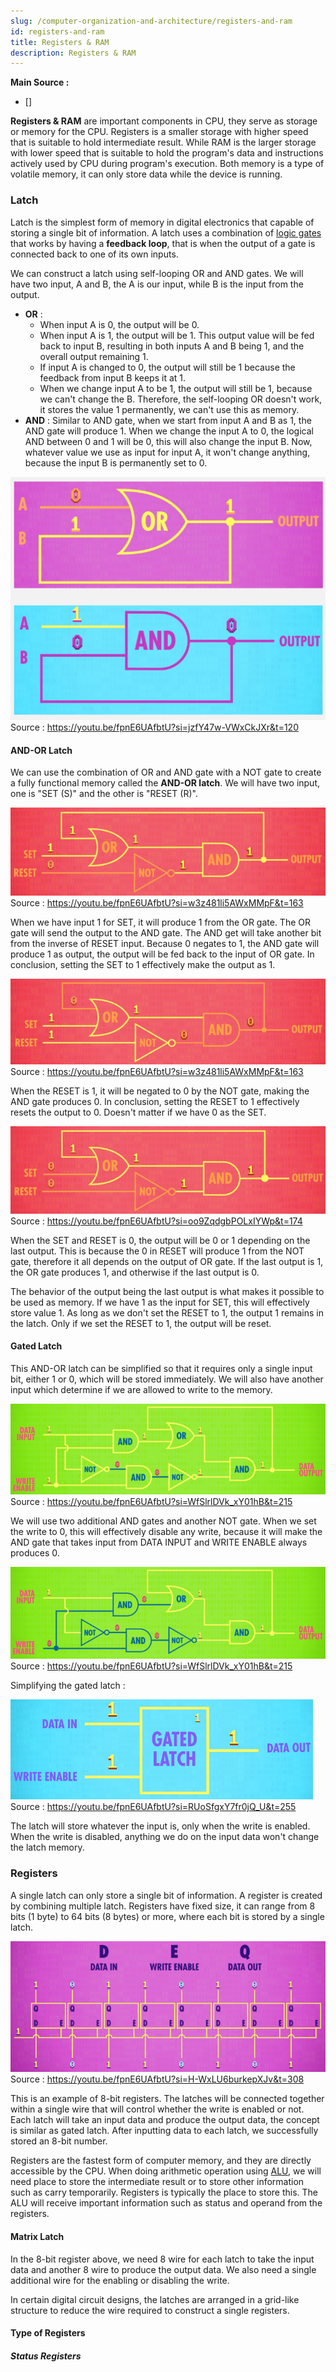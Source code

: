 ```yaml
---
slug: /computer-organization-and-architecture/registers-and-ram
id: registers-and-ram
title: Registers & RAM
description: Registers & RAM
---
```


**Main Source :**

- []

**Registers & RAM** are important components in CPU, they serve as storage or memory for the CPU. Registers is a smaller storage with higher speed that is suitable to hold intermediate result. While RAM is the larger storage with lower speed that is suitable to hold the program's data and instructions actively used by CPU during program's execution. Both memory is a type of volatile memory, it can only store data while the device is running.

### Latch

Latch is the simplest form of memory in digital electronics that capable of storing a single bit of information. A latch uses a combination of [logic gates](/computer-organization-and-architecture/boolean-logic#logic-gates) that works by having a **feedback loop**, that is when the output of a gate is connected back to one of its own inputs.

We can construct a latch using self-looping OR and AND gates. We will have two input, A and B, the A is our input, while B is the input from the output.

- **OR** :
  - When input A is 0, the output will be 0.
  - When input A is 1, the output will be 1. This output value will be fed back to input B, resulting in both inputs A and B being 1, and the overall output remaining 1.
  - If input A is changed to 0, the output will still be 1 because the feedback from input B keeps it at 1.
  - When we change input A to be 1, the output will still be 1, because we can't change the B. Therefore, the self-looping OR doesn't work, it stores the value 1 permanently, we can't use this as memory.
- **AND** : Similar to AND gate, when we start from input A and B as 1, the AND gate will produce 1. When we change the input A to 0, the logical AND between 0 and 1 will be 0, this will also change the input B. Now, whatever value we use as input for input A, it won't change anything, because the input B is permanently set to 0.

![Self-looping gates](./self-looping-gates.png)  
Source : https://youtu.be/fpnE6UAfbtU?si=jzfY47w-VWxCkJXr&t=120

#### AND-OR Latch

We can use the combination of OR and AND gate with a NOT gate to create a fully functional memory called the **AND-OR latch**. We will have two input, one is "SET (S)" and the other is "RESET (R)".

![AND-OR latch set to 1](./and-or-latch-set.png)  
Source : https://youtu.be/fpnE6UAfbtU?si=w3z481li5AWxMMpF&t=163

When we have input 1 for SET, it will produce 1 from the OR gate. The OR gate will send the output to the AND gate. The AND get will take another bit from the inverse of RESET input. Because 0 negates to 1, the AND gate will produce 1 as output, the output will be fed back to the input of OR gate. In conclusion, setting the SET to 1 effectively make the output as 1.

![AND-OR latch reset to 1](./and-or-latch-reset.png)  
Source : https://youtu.be/fpnE6UAfbtU?si=w3z481li5AWxMMpF&t=163

When the RESET is 1, it will be negated to 0 by the NOT gate, making the AND gate produces 0. In conclusion, setting the RESET to 1 effectively resets the output to 0. Doesn't matter if we have 0 as the SET.

![AND-OR latch set and reset to 0](./and-or-latch-set-reset-0.png)  
Source : https://youtu.be/fpnE6UAfbtU?si=oo9ZqdgbPOLxIYWp&t=174

When the SET and RESET is 0, the output will be 0 or 1 depending on the last output. This is because the 0 in RESET will produce 1 from the NOT gate, therefore it all depends on the output of OR gate. If the last output is 1, the OR gate produces 1, and otherwise if the last output is 0.

The behavior of the output being the last output is what makes it possible to be used as memory. If we have 1 as the input for SET, this will effectively store value 1. As long as we don't set the RESET to 1, the output 1 remains in the latch. Only if we set the RESET to 1, the output will be reset.

#### Gated Latch

This AND-OR latch can be simplified so that it requires only a single input bit, either 1 or 0, which will be stored immediately. We will also have another input which determine if we are allowed to write to the memory.

![Gated latch](./gated-latch.png)  
Source : https://youtu.be/fpnE6UAfbtU?si=WfSlrlDVk_xY01hB&t=215

We will use two additional AND gates and another NOT gate. When we set the write to 0, this will effectively disable any write, because it will make the AND gate that takes input from DATA INPUT and WRITE ENABLE always produces 0.

![Closed gated latch](./gated-latch-closed.png)  
Source : https://youtu.be/fpnE6UAfbtU?si=WfSlrlDVk_xY01hB&t=215

Simplifying the gated latch :

![Simplified gated latch](./gated-latch-simplification.png)  
Source : https://youtu.be/fpnE6UAfbtU?si=RUoSfgxY7fr0jQ_U&t=255

The latch will store whatever the input is, only when the write is enabled. When the write is disabled, anything we do on the input data won't change the latch memory.

### Registers

A single latch can only store a single bit of information. A register is created by combining multiple latch. Registers have fixed size, it can range from 8 bits (1 byte) to 64 bits (8 bytes) or more, where each bit is stored by a single latch.

![8-bit registers](./8-bit-register.png)  
Source : https://youtu.be/fpnE6UAfbtU?si=H-WxLU6burkepXJv&t=308

This is an example of 8-bit registers. The latches will be connected together within a single wire that will control whether the write is enabled or not. Each latch will take an input data and produce the output data, the concept is similar as gated latch. After inputting data to each latch, we successfully stored an 8-bit number.

Registers are the fastest form of computer memory, and they are directly accessible by the CPU. When doing arithmetic operation using [ALU](/computer-organization-and-architecture/alu), we will need place to store the intermediate result or to store other information such as carry temporarily. Registers is typically the place to store this. The ALU will receive important information such as status and operand from the registers.

#### Matrix Latch

In the 8-bit register above, we need 8 wire for each latch to take the input data and another 8 wire to produce the output data. We also need a single additional wire for the enabling or disabling the write.

In certain digital circuit designs, the latches are arranged in a grid-like structure to reduce the wire required to construct a single registers.

#### Type of Registers

##### Status Registers
